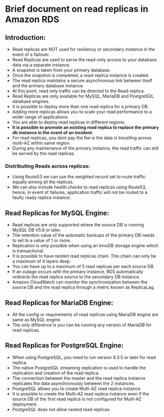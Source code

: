 # Brief document on read replicas in Amazon RDS

## Introduction:

- Read replicas are NOT used for resiliency or secondary instance in the event of
  a failover.
- Read Replicas are used to serve the read-only access to your database data via
  a separate instance.
- A snapshot is taken from your primary database.
- Once the snapshot is completed, a read-replica instance is created.
- The read replica maintains a secure asynchronous link between itself and the
  primary database instance.
- At this point, read only traffic can be directed to the Read-replica.
- Read Replicas are only available for MySQL, MariaDB and PostgreSQL database engines.
- It is possible to deploy more than one read replica for a primary DB.
- Adding more replicas allows you to scale your read performance to a wider range
  of applications.
- You are able to deploy read replicas in different regions.
- **It is possible to promote an existing read replica to replace the primary db instance
  in the event of an incident.**
- For read replicas, you dont pay the fee is the data is travelling across multi-AZ within same region.
- During any maintenance of the primary instance, the read traffic can still be
  served by the read replicas.

### Distributing Reads across replicas:
- Using Route53 we can use the weighted record set to route traffic equally among all the replicas.
- We can also include health checks to read replicas using Route53, hence, in event of failures, application traffic will
  not be routed to a faulty ready replica instance.

## Read Replicas for MySQL Engine:
- Read replicas are only supported where the source DB is running MySQL DB V5.6 or later.
- The retention value of the automatic backups of the primary DB needs to set to
  a value of 1 or more.
- Replication is only possible when using an InnoDB storage engine which is transactional.
- It is possible to have nested read replicas chain. This chain can only be a maximum
  of 4 layers deep.
- You can have up to a maximum of 5 read replicas per each source DB.
- If an outage occurs with the primary instance, RDS automatically redirects the
  read replica source to the secondary DB instance.
- Amazon CloudWatch can monitor the synchronization between the source DB and the
  read replica through a metric known as ReplicaLag.

## Read Replicas for MariaDB Engine:
- All the config or requirements of read replicas using MariaDB engine are same as
  MySQL engine.
- The only difference is you can be running any version of MariaDB for read replicas.

## Read Replicas for PostgreSQL Engine:
- When using PostgreSQL, you need to run version 9.3.5 or later for read replica.
- The native PostgreSQL streaming replication is used to handle the replication and
  creation of the read replica.
- The connection between the master and the read replica instance replicates the
  data asynchronously between the 2 instances.
- PostgreSQL allows you to create Multi-AZ read replica instance.
- It is possible to create the Multi-AZ read replica instance even if the source
  DB of the first read replica is not configured for Multi-AZ deployment.
- PostgreSQL does not allow nested read replicas.
